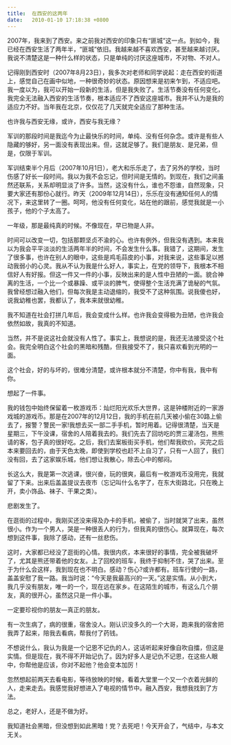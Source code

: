 ```yaml
---
title:  在西安的这两年
date:   2010-01-10 17:18:38 +0800
---
```


2007年，我来到了西安。来之前我对西安的印象只有“匪城”这一点。到如今，我已经在西安生活了两年半，“匪城”依旧。我越来越不喜欢西安，甚至越来越讨厌。我说不清楚这是一种什么样的状态，只是单纯的讨厌这座城市，不对物、不对人。

记得刚到西安时（2007年8月23日），我多次对老师和同学说起：走在西安的街道上，感觉自己在画中似地，一种很奇妙的状态。原因想来是初来乍到，不适应吧。我一度以为，我可以开始一段新的生活，但是我失败了。生活节奏没有任何变化，我完全无法融入西安的生活节奏，根本适应不了西安这座城市。我并不认为是我的适应力不好。当年我在北京，仅仅花了几天就完全适应了那种生活。

也许我与西安无缘，或许，西安与我无缘？

军训的那段时间是我迄今为止最快乐的时间，单纯、没有任何杂念。或许是有些人隐藏的够好，另一面没有表现出来。但，这就足够了。我们是朋友、是兄弟，但是，仅限于军训。

军训结束半个月后（2007年10月1日），老大和乐乐走了，去了另外的学校，当时伤感了好长一段时间。我以为我不会忘记，但时间是无情的。到现在，我们之间虽然还联系，关系却明显淡了许多。当然，这没有什么，谁也不怨谁，自然现象，只要大家还有那份心就行。昨天（2009年12月14日），乐乐在没有通知任何人的情况下，来这里转了一圈。呵呵，他没有任何变化，站在他的跟前，感觉我就是一小孩子，他的个子太高了。

一年级，那是最纯真的时候。不像现在，早已物是人非。

时间可以改变一切，包括那颗坚贞不渝的心。也许有例外，但我没有遇到。本来我以为我会平平淡淡的生活两年半的时间，不会发生什么事。我错了，这期间，发生了很多事，也许在别人的眼中，这些是鸡毛蒜皮的小事，对我来说，这些事足以撼动我弱小的心灵。我从不认为我是什么好人，事实上，在党的领导下，我根本不相信好人有好报。但这一件又一件的小事，反映出来的是人性中丑陋的一面。貌合神离的生活，一个比一个或暴躁、或平淡的脾气，使得整个生活充满了诡秘的气氛。我曾经想过融入他们，但每次我是主动退缩的，我受不了这种氛围。说我傻也好，说我幼稚也罢，我都认了，我本来就很幼稚。

我不知道在社会打拼几年后，我会变成什么样。也许我会变得极为丑陋，也许我会依然如故，我真的不知道。

当然，并不是说这社会就没有人性了。事实上，我想说的是，我还无法接受这个社会。我完全明白这个社会的黑暗和残酷，但我接受不了，我只喜欢看到光明的一面。

这个社会，好的与坏的，很难分清楚，或许根本就分不清楚，你中有我，我中有你。

想起了一件事。

我的钱包中始终保留着一枚游戏币：灿烂阳光欢乐大世界，这是钟楼附近的一家游戏城的游戏币。那是在2007年的12月12日，我的手机在前几天被小偷在30路上偷去了，报警？警民一家!我想去买一部二手手机，暂时用着。记得很清楚，当天是星期三，下午没课，宿舍的人陪着我去的。我们先去了回坊吃的贾三灌汤包，熊熊请的客，包子真的很好吃。之后，我们去案板街买手机，他们帮我砍价。买完之后本来要回去的，由于天色太晚，即使到学校也赶不上自习了，只有一人回了，我们没有回，去了这家娱乐城，他们想让我散心，除去心中的郁闷。

长这么大，我是第一次逃课，很兴奋，玩的很爽，最后有一枚游戏币没用完，我就留了下来。出来后盖盖提议去夜市（忘记叫什么名字了，在东大街路北，只在晚上开，卖小饰品、袜子、干果之类）。

悲剧发生了。

在逛街的过程中，我刚买还没来得及办卡的手机，被偷了，当时就哭了出来，虽然很小。作为一个男人，哭是一种很丢人的行为，但我真的很伤心。就算现在，每次想到这件事，我除了感动，还有一丝悲伤。

这时，大家都已经没了逛街的心情。我很内疚，本来很好的事情，完全被我破坏了，尤其是熊还带着他的女友。上了回校的班车，我终于抑制不住，哭了出来。至于为什么会这样，我到现在也不明白。感动？伤心?或许都有。班车行使的一路，盖盖安慰了我一路。我当时说：“今天是我最高兴的一天。”这是实情。从小到大，我几乎没有朋友，唯一的一个，现在远在家乡。在这陌生的城市，有这么几个朋友，真的很开心，虽然这只是一件小事。

一定要珍视你的朋友—真正的朋友。

有一次生病了，病的很重，宿舍没人。刚认识没多久的一个大哥，跑来我的宿舍把我弄了起来，陪我去看病，帮我付了药钱。

不想说什么，我认为我是一个记恩不记仇的人，这话听起来好像自吹自擂，但这是实情。但是现在，我不得不开始记仇了。因为好多人是记仇不记恩，在这些人眼中，你帮他是应该，你对不起他？他会变本加厉！

忽然想起前两天去看电影，等待放映的时候，看着大堂里一个又一个衣着光鲜的人，走来走去。我感觉我好想进入了电视的情节中。融入西安，我想我找到了方法。

总之，老好人，还是不做为好。

我知道社会黑暗，但没想到如此黑暗！党？去死吧！今天开会了，气结中，与本文无关。

<!--16-->

